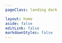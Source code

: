 ```yaml
---
pageClass: landing dark

layout: home
aside: false
editLink: false
markdownStyles: false
---
```


<script setup>
  import HeroSection from ".vitepress/theme/components/landing/HeroSection.vue"
  import HeroDiagram from ".vitepress/theme/components/landing/HeroDiagram.vue"

  import Features from ".vitepress/theme/components/landing/Features.vue"
  import OpenSource from ".vitepress/theme/components/landing/OpenSource.vue"

  import StartBuilding from ".vitepress/theme/components/landing/StartBuilding.vue"
</script>

<div>
  <HeroSection/>
  <HeroDiagram/>

  <Features/>
  <OpenSource />

  <StartBuilding />
</div>
